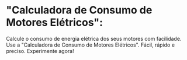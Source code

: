 # "Calculadora de Consumo de Motores Elétricos":

Calcule o consumo de energia elétrica dos seus motores com facilidade. Use a "Calculadora de Consumo de Motores Elétricos". Fácil, rápido e preciso. Experimente agora!